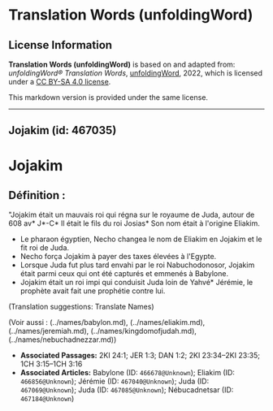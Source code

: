 # Translation Words (unfoldingWord)

## License Information

**Translation Words (unfoldingWord)** is based on and adapted from: _unfoldingWord® Translation Words_, [unfoldingWord](https://unfoldingword.org/utw), 2022, which is licensed under a [CC BY-SA 4.0 license](https://creativecommons.org/licenses/by-sa/4.0/legalcode.en).

This markdown version is provided under the same license.



--------------------------------

## Jojakim (id: 467035)

Jojakim
=======

Définition :
------------

"Jojakim était un mauvais roi qui régna sur le royaume de Juda, autour de 608 av\* J*\-C* Il était le fils du roi Josias\* Son nom était à l'origine Eliakim.

* Le pharaon égyptien, Necho changea le nom de Eliakim en Jojakim et le fit roi de Juda.
* Necho força Jojakim à payer des taxes élevées à l'Egypte.
* Lorsque Juda fut plus tard envahi par le roi Nabuchodonosor, Jojakim était parmi ceux qui ont été capturés et emmenés à Babylone.
* Jojakim était un roi impi qui conduisit Juda loin de Yahvé\* Jérémie, le prophète avait fait une prophétie contre lui.

(Translation suggestions: Translate Names)

(Voir aussi : (../names/babylon.md), (../names/eliakim.md), (../names/jeremiah.md), (../names/kingdomofjudah.md), (../names/nebuchadnezzar.md))

* **Associated Passages:** 2KI 24:1; JER 1:3; DAN 1:2; 2KI 23:34–2KI 23:35; 1CH 3:15–1CH 3:16
* **Associated Articles:** Babylone (ID: `466678@Unknown`); Eliakim (ID: `466856@Unknown`); Jérémie (ID: `467040@Unknown`); Juda (ID: `467069@Unknown`); Juda (ID: `467085@Unknown`); Nébucadnetsar (ID: `467184@Unknown`)

